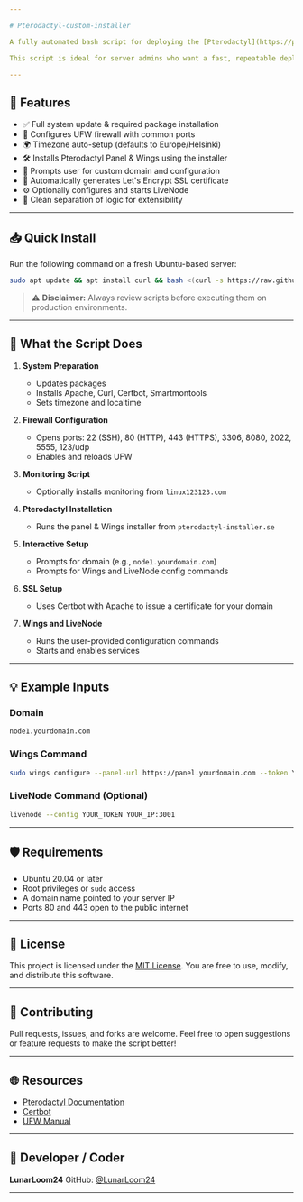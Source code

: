 ```yaml
---

# Pterodactyl-custom-installer

A fully automated bash script for deploying the [Pterodactyl](https://pterodactyl.io) panel and Wings daemon, with optional LiveNode integration and HTTPS setup using Let's Encrypt.

This script is ideal for server admins who want a fast, repeatable deployment method for game hosting infrastructure.

---
```


## 🚀 Features

* ✅ Full system update & required package installation
* 🔐 Configures UFW firewall with common ports
* 🌍 Timezone auto-setup (defaults to Europe/Helsinki)
* 🛠️ Installs Pterodactyl Panel & Wings using the installer
* 🔧 Prompts user for custom domain and configuration
* 🔑 Automatically generates Let's Encrypt SSL certificate
* ⚙️ Optionally configures and starts LiveNode
* 🧩 Clean separation of logic for extensibility

---

## 📥 Quick Install

Run the following command on a fresh Ubuntu-based server:

```bash
sudo apt update && apt install curl && bash <(curl -s https://raw.githubusercontent.com/LunarLoom24/Pterodactyl-custom-installer/refs/heads/main/pterodactyl_setup.sh)
```

> ⚠️ **Disclaimer:** Always review scripts before executing them on production environments.

---

## 📝 What the Script Does

1. **System Preparation**

   * Updates packages
   * Installs Apache, Curl, Certbot, Smartmontools
   * Sets timezone and localtime

2. **Firewall Configuration**

   * Opens ports: 22 (SSH), 80 (HTTP), 443 (HTTPS), 3306, 8080, 2022, 5555, 123/udp
   * Enables and reloads UFW

3. **Monitoring Script**

   * Optionally installs monitoring from `linux123123.com`

4. **Pterodactyl Installation**

   * Runs the panel & Wings installer from `pterodactyl-installer.se`

5. **Interactive Setup**

   * Prompts for domain (e.g., `node1.yourdomain.com`)
   * Prompts for Wings and LiveNode config commands

6. **SSL Setup**

   * Uses Certbot with Apache to issue a certificate for your domain

7. **Wings and LiveNode**

   * Runs the user-provided configuration commands
   * Starts and enables services

---

## 💡 Example Inputs

### Domain

```
node1.yourdomain.com
```

### Wings Command

```bash
sudo wings configure --panel-url https://panel.yourdomain.com --token YOUR_TOKEN --node NODE_ID
```

### LiveNode Command (Optional)

```bash
livenode --config YOUR_TOKEN YOUR_IP:3001
```

---

## 🛡️ Requirements

* Ubuntu 20.04 or later
* Root privileges or `sudo` access
* A domain name pointed to your server IP
* Ports 80 and 443 open to the public internet

---

## 📄 License

This project is licensed under the [MIT License](LICENSE).
You are free to use, modify, and distribute this software.

---

## 🤝 Contributing

Pull requests, issues, and forks are welcome.
Feel free to open suggestions or feature requests to make the script better!

---

## 🌐 Resources

* [Pterodactyl Documentation](https://pterodactyl.io)
* [Certbot](https://certbot.eff.org/)
* [UFW Manual](https://help.ubuntu.com/community/UFW)

---

## 🧠 Developer / Coder

**LunarLoom24**
GitHub: [@LunarLoom24](https://github.com/LunarLoom24)

---
